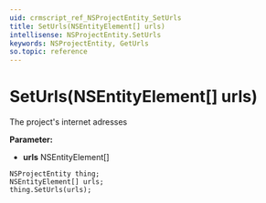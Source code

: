```yaml
---
uid: crmscript_ref_NSProjectEntity_SetUrls
title: SetUrls(NSEntityElement[] urls)
intellisense: NSProjectEntity.SetUrls
keywords: NSProjectEntity, GetUrls
so.topic: reference
---
```


# SetUrls(NSEntityElement[] urls)

The project's internet adresses

**Parameter:** 
* **urls** NSEntityElement[]

```crmscript
NSProjectEntity thing;
NSEntityElement[] urls;
thing.SetUrls(urls);
```

